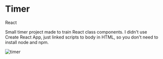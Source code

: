 # Timer
React 

Small timer project made to train React class components. I didn't use Create React App, just linked scripts to body in HTML, so you don't need to install node and npm.

![timer ](https://user-images.githubusercontent.com/53143114/116814805-dbebc480-ab5a-11eb-886c-dcebaebd5b2d.gif)
